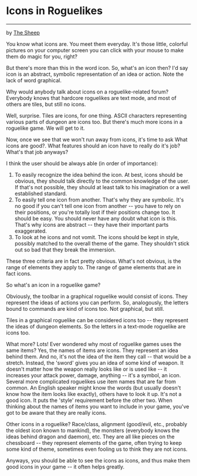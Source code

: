 # Icons in Roguelikes

---

by [The Sheep](../../../developer/the_sheep.md)

You know what icons are. You meet them everyday. It's those little, colorful pictures on your computer screen you can click with your mouse to make them do magic for you, right?  

But there's more than this in the word icon. So, what's an icon then? I'd say icon is an abstract, symbolic representation of an idea or action. Note the lack of word graphical.  

Why would anybody talk about icons on a roguelike-related forum? Everybody knows that hardcore roguelikes are text mode, and most of others are tiles, but still no icons.  

Well, surprise. Tiles are icons, for one thing. ASCII characters representing various parts of dungeon are icons too. But there's much more icons in a roguelike game. We will get to it.  

Now, once we see that we won't run away from icons, it's time to ask What icons are good?. What features should an icon have to really do it's job? What's that job anyways?  

I think the user should be always able (in order of importance):  

1. To easily recognize the idea behind the icon. At best, icons should be obvious, they should talk directly to the common knowledge of the user. If that's not possible, they should at least talk to his imagination or a well established standard.
2. To easily tell one icon from another. That's why they are symbolic. It's no good if you can't tell one icon from another -- you have to rely on their positions, or you're totally lost if their positions change too. It should be easy. You should never have any doubt what icon is this. That's why icons are abstract -- they have their important parts exaggerated.
3. To look at he icons and not vomit. The icons should be kept in style, possibly matched to the overall theme of the game. They shouldn't stick out so bad that they break the immersion.  

These three criteria are in fact pretty obvious. What's not obvious, is the range of elements they apply to. The range of game elements that are in fact icons.  

So what's an icon in a roguelike game?  

Obviously, the toolbar in a graphical roguelike would consist of icons. They represent the ideas of actions you can perform. So, analogously, the letters bound to commands are kind of icons too. Not graphical, but still.  

Tiles in a graphical roguelike can be considered icons too -- they represent the ideas of dungeon elements. So the letters in a text-mode roguelike are icons too.  

What more? Lots! Ever wondered why most of roguelike games uses the same items? Yes, the names of items are icons. They represent an idea behind them. And no, it's not the idea of the item they call -- that would be a stretch. Instead, the 'sword' gives you an idea of some kind of weapon. It doesn't matter how the weapon really looks like or is used like -- it increases your attack power, damage, anything -- it's a symbol, an icon. Several more complicated roguelikes use item names that are far from common. An English speaker might know the words (but usually doesn't know how the item looks like exactly), others have to look it up. It's not a good icon. It puts the 'style' requirement before the other two. When thinking about the names of items you want to include in your game, you've got to be aware that they are really icons.  

Other icons in a roguelike? Race/class, alignment (good/evil, etc., probably the oldest icon known to mankind), the monsters (everybody knows the ideas behind dragon and daemon), etc. They are all like pieces on the chessboard -- they represent elements of the game, often trying to keep some kind of theme, sometimes even fooling us to think they are not icons.  

Anyways, you should be able to see the icons as icons, and thus make them good icons in your game -- it often helps greatly.
